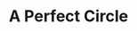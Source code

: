 ---
title: "A Perfect Circle"
summary: "Alternative rock/metal band founded in 1999 in Los Angeles, California, USA."
image: "a-perfect-circle.jpg"
---